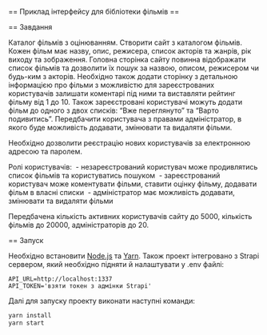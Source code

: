 == Приклад інтерфейсу для бібліотеки фільмів ==

== Завдання

Каталог фільмів з оцінюванням. Створити сайт з каталогом фільмів. Кожен фільм має назву, опис, режисера, список акторів та жанрів, рік виходу та зображення. Головна сторінка сайту повинна відображати список фільмів та дозволити їх пошук за назвою, описом, режисером чи будь-ким з акторів. Необхідно також додати сторінку з детальною інформацією про фільми з можливістю для зареєстрованих користувачів залишати коментарі під ними та виставляти рейтинг фільму від 1 до 10. Також зареєстровані користувачі можуть додати фільм до одного з двох списків: “Вже переглянуто” та “Варто подивитись”. 
Передбачити користувача з правами адміністратор, в якого буде можливість додавати, змінювати та видаляти фільми.

Необхідно дозволити реєстрацію нових користувачів за електронною адресою та паролем.

Ролі користувачів:
 - 	незареєстрований користувач може продивлятись список фільмів та користуватись пошуком
 - 	зареєстрований користувач може коментувати фільми, ставити оцінку фільму, додавати фільм в власні списки
 - 	адміністратор має можливість додавати, змінювати та видаляти фільми

Передбачена кількість активних користувачів сайту до 5000, кількість фільмів до 20000, адміністраторів до 20.

== Запуск

Необхідно встановити [Node.js](https://nodejs.org/en/download/package-manager) та [Yarn](https://yarnpkg.com/getting-started/install).
Також проект інтегровано з Strapi сервером, який необхідно підняти й налаштувати у .env файлі:

```
API_URL=http://localhost:1337
API_TOKEN='взяти токен з адмінки Strapi'
```

Далі для запуску проекту виконати наступні команди:

```bash
yarn install
yarn start
```